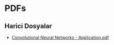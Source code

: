 # PDFs


<!--Index-->

## Harici Dosyalar

- [Convolutional Neural Networks - Application.pdf](./Convolutional%20Neural%20Networks%20-%20Application.pdf)


<!--Index-->
